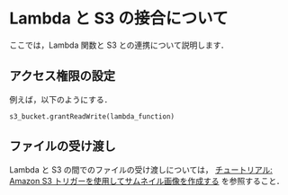 # Lambda と S3 の接合について

ここでは，Lambda 関数と S3 との連携について説明します．


## アクセス権限の設定
例えば，以下のようにする．
```
s3_bucket.grantReadWrite(lambda_function)
```

## ファイルの受け渡し
Lambda と S3 の間でのファイルの受け渡しについては，
[チュートリアル: Amazon S3 トリガーを使用してサムネイル画像を作成する](https://docs.aws.amazon.com/ja_jp/lambda/latest/dg/with-s3-tutorial.html) を参照すること．


